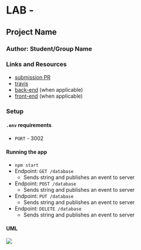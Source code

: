 # LAB - 

## Project Name

### Author: Student/Group Name

### Links and Resources
* [submission PR](http://xyz.com)
* [travis](http://xyz.com)
* [back-end](http://xyz.com) (when applicable)
* [front-end](http://xyz.com) (when applicable)

### Setup
#### `.env` requirements
* `PORT` - 3002

#### Running the app
* `npm start`
* Endpoint: `GET /database`
  * Sends string and publishes an event to server
* Endpoint: `POST /database`
  * Sends string and publishes an event to server
* Endpoint: `PUT /database`
  * Sends string and publishes an event to server
* Endpoint: `DELETE /database`
  * Sends string and publishes an event to server

#### UML
![](./assets/----.jpg)

